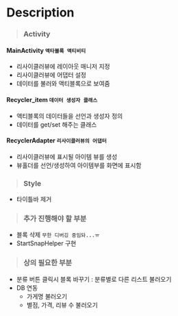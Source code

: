 # Description

> ### Activity 
#### MainActivity `액타블록 액티비티` 
- 리사이클러뷰에 레이아웃 매니저 지정 
- 리사이클러뷰에 어댑터 설정 
- 데이터를 불러와 액티블록으로 보여줌 


#### Recycler_item `데이터 생성자 클래스` 
- 액티블록의 데이터들을 선언과 생성자 정의 
- 데이터를 get/set 해주는 클래스 


#### RecyclerAdapter `리사이클러뷰의 어댑터` 
- 리사이클러뷰에 표시될 아이템 뷰를 생성 
- 뷰홀더를 선언/생성하여 아이템부를 화면에 표시함 

> ### StyIe 
- 타이틀바 제거 

> ### 추가 진행해야 할 부분 
* 블록 삭제 `무한 디버깅 중임돠...ㅠ`
* StartSnapHelper 구현

> ### 상의 필요한 부분
- 분류 버튼 클릭시 블록 바꾸기 : 분류별로 다른 리스트 불러오기
- DB 연동 
  - 가게명 불러오기
  - 별점, 가격, 리뷰 수 불러오기
